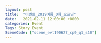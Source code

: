 ```yaml
---
layout: post
title:  "이벤트_2019여름_0화_오프닝"
date:   2021-02-11 12:00:00 +0000
categories: Event
Tags: Story Event
SceneCode: ["scene_evt190627_cp0_q1_s10"]
---
```

